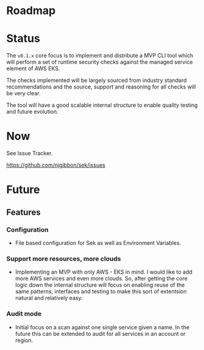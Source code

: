 # Roadmap


# Status
The `v0.1.x` core focus is to implement and distribute a MVP CLI tool which will perform a set of runtime security checks against the managed service element of AWS EKS.

The checks implemented will be largely sourced from industry standard recommendations and the source, support and reasoning for all checks will be very clear.

The tool will have a good scalable internal structure to enable quality testing and future evolution.


# Now

See Issue Tracker.

https://github.com/njgibbon/sek/issues


# Future

## Features

### Configuration
* File based configuration for Sek as well as Environment Variables.

### Support more resources, more clouds
* Implementing an MVP with only AWS - EKS in mind. I would like to add more AWS services and even more clouds. So, after getting the core logic down the internal structure will focus on enabling reuse of the same patterns, interfaces and testing to make this sort of extentsion natural and relatively easy.

### Audit mode
* Initial focus on a scan against one single service given a name. In the future this can be extended to audit for all services in an account or region.
